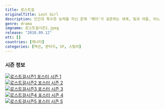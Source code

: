 ```yaml
---
title: 로스트걸
originalTitle: Lost Girl
description: 인간과 특수한 능력을 지닌 존재 '페이'가 공존하는 세계, 빛과 어둠, 어느 영역에도 속하지 않는 서큐버스 '보'가 인간친구 켄지, 늑대인간 다이슨과 함께 불가사의한 살인사건을 파헤치는 수사 판타지
genre: drama
imgname: 로스트걸시즌1.jpeg
release: "2010.09.12"
ott: []
countries: [캐나다]
categories: [액션, 판타지, SF, 스릴러]
---
```


### 시즌 정보

<div class="season-list">
<div class="item">
<a href="/drama/로스트걸시즌1" >
<img src="/poster/로스트걸시즌1.jpeg" alt="로스트걸시즌1 포스터 ">
시즌 1</a>
</div>

<div class="item">
<a href="/drama/로스트걸시즌2" >
<img src="/poster/로스트걸시즌2.jpeg" alt="로스트걸시즌2 포스터 ">
시즌 2</a>
</div>

<div class="item">
<a href="/drama/로스트걸시즌3" >
<img src="/poster/로스트걸시즌3.jpeg" alt="로스트걸시즌3 포스터 ">
시즌 3</a>
</div>

<div class="item">
<a href="/drama/로스트걸시즌4" >
<img src="/poster/로스트걸시즌4.jpeg" alt="로스트걸시즌4 포스터 ">
시즌 4</a>
</div>

<div class="item">
<a href="/drama/로스트걸시즌5" >
<img src="/poster/로스트걸시즌5.jpeg" alt="로스트걸시즌5 포스터 ">
시즌 5</a>
</div>
</div>
